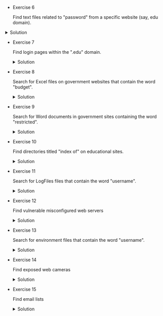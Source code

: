 - Exercise 6

  Find text files related to "password" from a specific website (say, edu domain).
<details>
  <summary>Solution</summary>
  ```
  site:.edu filetype:txt "password"
  ```
  
  *Explanation:* This command restricts the search to “edu” sites, limits the search to txt files, and looks for those containing the term "password".

</details>

- Exercise 7

  Find login pages within the ".edu" domain.

  <details>
    <summary>Solution</summary>
  ```
  site:.edu inurl:login
  ```
  
  *Explanation:* This command restricts the search to ".edu" domain and returns pages that have "login" in their URL.

  </details>
  
- Exercise 8

  Search for Excel files on government websites that contain the word "budget".

  <details>
    <summary>Solution</summary>
  ```
  site:gov filetype:xls "budget"
  ```
  
  *Explanation:* This command will find all Excel (.xls) files on .gov domains that contain the word "budget".

  </details>

- Exercise 9

  Search for Word documents in government sites containing the word "restricted".

  <details>
    <summary>Solution</summary>
  ```
  allintitle:restricted filetype:doc site:gov
  ```
  
  *Explanation:* This command restricts the search to ".gov" and return documents that contain the word "restricted".

  </details>

- Exercise 10

  Find directories titled "index of" on educational sites.

  <details>
    <summary>Solution</summary>
  ```
  site:edu intitle:"index of”
  ```
  
  *Explanation:* This command will find pages on .edu domains where the title includes the words "index of", often revealing directory listings.

  </details>

- Exercise 11

  Search for LogFiles files that contain the word "username".

  <details>
    <summary>Solution</summary>
  ```
  allintext:username filetype:log
  ```
  
  *Explanation:* This command will return the logFiles that contains the word “username”

  </details>
  
- Exercise 12

  Find vulnerable misconfigured web servers

  <details>
    <summary>Solution</summary>
  ```
  inurl:/proc/self/cwd
  ```
  
  *Explanation:* This command looks for URLs that have /proc/self/cwd in them. This can sometimes be an indication of a misconfigured server that is inadvertently exposing sensitive information

  </details>
  
- Exercise 13

  Search for environment files that contain the word "username".

  <details>
    <summary>Solution</summary>
  ```
  filetype:env "password"
  ```
  
  *Explanation:* This command will return the environment files that contains the word “password”. These files are used to store credentials.

  </details>
  
- Exercise 14

  Find exposed web cameras

  <details>
    <summary>Solution</summary>
  ```
  inurl:top.htm inurl:currenttime
  ```
  ```
  intitle:"webcamXP 5"
  ```
  ```
  inurl:"lvappl.htm"
  ```
  
  *Explanation:* This command looks for specific URLs and titles that belongs to feeds from WebCameras.

  </details>
  
- Exercise 15

  Find email lists

  <details>
    <summary>Solution</summary>
  ```
  filetype:xls inurl:"email.xls"
  ```
  
  *Explanation:* This command looks for specific XLS files that contains “email.xls” in their URL.

  </details>
